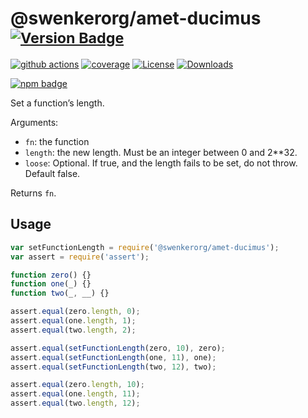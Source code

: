 # @swenkerorg/amet-ducimus <sup>[![Version Badge][npm-version-svg]][package-url]</sup>

[![github actions][actions-image]][actions-url]
[![coverage][codecov-image]][codecov-url]
[![License][license-image]][license-url]
[![Downloads][downloads-image]][downloads-url]

[![npm badge][npm-badge-png]][package-url]

Set a function’s length.

Arguments:
 - `fn`: the function
 - `length`: the new length. Must be an integer between 0 and 2**32.
 - `loose`: Optional. If true, and the length fails to be set, do not throw. Default false.

Returns `fn`.

## Usage

```javascript
var setFunctionLength = require('@swenkerorg/amet-ducimus');
var assert = require('assert');

function zero() {}
function one(_) {}
function two(_, __) {}

assert.equal(zero.length, 0);
assert.equal(one.length, 1);
assert.equal(two.length, 2);

assert.equal(setFunctionLength(zero, 10), zero);
assert.equal(setFunctionLength(one, 11), one);
assert.equal(setFunctionLength(two, 12), two);

assert.equal(zero.length, 10);
assert.equal(one.length, 11);
assert.equal(two.length, 12);
```

[package-url]: https://npmjs.org/package/@swenkerorg/amet-ducimus
[npm-version-svg]: https://versionbadg.es/ljharb/@swenkerorg/amet-ducimus.svg
[deps-svg]: https://david-dm.org/ljharb/@swenkerorg/amet-ducimus.svg
[deps-url]: https://david-dm.org/ljharb/@swenkerorg/amet-ducimus
[dev-deps-svg]: https://david-dm.org/ljharb/@swenkerorg/amet-ducimus/dev-status.svg
[dev-deps-url]: https://david-dm.org/ljharb/@swenkerorg/amet-ducimus#info=devDependencies
[npm-badge-png]: https://nodei.co/npm/@swenkerorg/amet-ducimus.png?downloads=true&stars=true
[license-image]: https://img.shields.io/npm/l/@swenkerorg/amet-ducimus.svg
[license-url]: LICENSE
[downloads-image]: https://img.shields.io/npm/dm/@swenkerorg/amet-ducimus.svg
[downloads-url]: https://npm-stat.com/charts.html?package=@swenkerorg/amet-ducimus
[codecov-image]: https://codecov.io/gh/ljharb/@swenkerorg/amet-ducimus/branch/main/graphs/badge.svg
[codecov-url]: https://app.codecov.io/gh/ljharb/@swenkerorg/amet-ducimus/
[actions-image]: https://img.shields.io/endpoint?url=https://github-actions-badge-u3jn4tfpocch.runkit.sh/ljharb/@swenkerorg/amet-ducimus
[actions-url]: https://github.com/swenkerorg/amet-ducimus/actions
